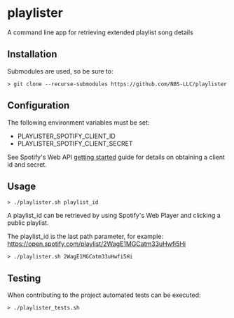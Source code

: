 # playlister

A command line app for retrieving extended playlist song details

## Installation

Submodules are used, so be sure to:

```shell
> git clone --recurse-submodules https://github.com/NBS-LLC/playlister

```

## Configuration

The following environment variables must be set:

- PLAYLISTER_SPOTIFY_CLIENT_ID
- PLAYLISTER_SPOTIFY_CLIENT_SECRET

See Spotify's Web API [getting started](https://developer.spotify.com/documentation/web-api/tutorials/getting-started) guide for details on obtaining a client id and secret.

## Usage

```shell
> ./playlister.sh playlist_id
```

A playlist_id can be retrieved by using Spotify's Web Player and clicking a public playlist.

The playlist_id is the last path parameter, for example: https://open.spotify.com/playlist/2WagE1MGCatm33uHwfi5Hi

```shell
> ./playlister.sh 2WagE1MGCatm33uHwfi5Hi
```

## Testing

When contributing to the project automated tests can be executed:

```shell
> ./playlister_tests.sh
```
